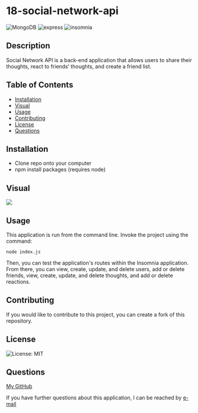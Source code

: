 # 18-social-network-api

![MongoDB](https://img.shields.io/badge/MongoDB-4EA94B?style=for-the-badge&logo=mongodb&logoColor=white)
![express](https://img.shields.io/badge/Express.js-000000?style=for-the-badge&logo=express&logoColor=white)
![insomnia](https://img.shields.io/badge/Insomnia-5849be?style=for-the-badge&logo=Insomnia&logoColor=white)

## Description

Social Network API is a back-end application that allows users to share their thoughts, react to friends’ thoughts, and create a friend list.

## Table of Contents

- [Installation](#installation)
- [Visual](#visual)
- [Usage](#usage)
- [Contributing](#contributing)
- [License](#license)
- [Questions](#questions)

## Installation 

* Clone repo onto your computer
* npm install packages (requires node)

## Visual

[![](image)](link)

## Usage

This application is run from the command line. Invoke the project using the command: 
    
`node index.js`

Then, you can test the application's routes within the Insomnia application. From there, you can view, create, update, and delete users, add or delete friends, view, create, update, and delete thoughts, and add or delete reactions. 

## Contributing

If you would like to contribute to this project, you can create a fork of this repository.

## License

![License: MIT](https://img.shields.io/badge/License-MIT-yellow.svg)
    
## Questions

[My GitHub](https://github.com/lnsvn)

If you have further questions about this application, I can be reached by [e-mail](lsullivan301@yahoo.com)
